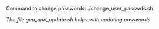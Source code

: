 Command to change passwords:   ./change_user_passwds.sh

*The file gen_and_update.sh helps with updating passwords*